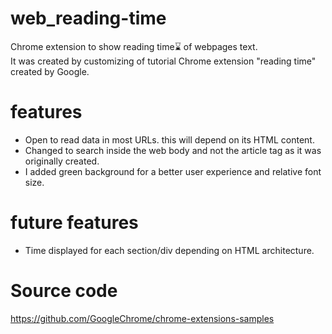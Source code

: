 # web_reading-time
Chrome extension to show reading time⌛️ of webpages text.<br>
It was created by customizing of tutorial Chrome extension "reading time" created by Google.

# features
- Open to read data in most URLs. this will depend on its HTML content.<br>
- Changed to search inside the web body and not the article tag as it was originally created.<br>
- I added green background for a better user experience and relative font size.<br>

# future features
- Time displayed for each section/div depending on HTML architecture.

# Source code
https://github.com/GoogleChrome/chrome-extensions-samples
